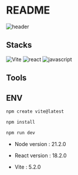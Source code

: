 # README

![header](https://capsule-render.vercel.app/api?type=transparent&height=400&color=35A29F&text=JUNMANNN&textBg=false&fontColor=16FF00&animation=twinkling&fontSize=100)

## Stacks

![Vite](https://img.shields.io/badge/vite-646CFF?style=for-the-badge&logo=vite&logoColor=white)
![react](https://img.shields.io/badge/react-0088CC?style=for-the-badge&logo=react&logoColor=white)
![javascript](https://img.shields.io/badge/javascript-FFC700?style=for-the-badge&logo=javascript&logoColor=white)

## Tools

## ENV

```bash
npm create vite@latest
```

```bash
npm install
```

```bash
npm run dev
```

- Node version : 21.2.0

- React version : 18.2.0

- Vite : 5.2.0

<br/>
<br/>
